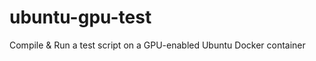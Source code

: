 ubuntu-gpu-test
===============

Compile &amp; Run a test script on a GPU-enabled Ubuntu Docker container
